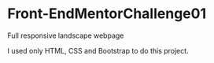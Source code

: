 # Front-EndMentorChallenge01
Full responsive landscape webpage

I used only HTML, CSS and Bootstrap to do this project.
